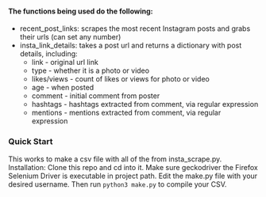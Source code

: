 
#### The functions being used do the following:

- recent_post_links: scrapes the most recent Instagram posts and grabs their urls (can set any number)
- insta_link_details: takes a post url and returns a dictionary with post details, including:
  - link - original url link
  - type - whether it is a photo or video
  - likes/views - count of likes or views for photo or video
  - age - when posted
  - comment - initial comment from poster
  - hashtags - hashtags extracted from comment, via regular expression
  - mentions - mentions extracted from comment, via regular expression

### Quick Start
This works to make a csv file with all of the from insta_scrape.py. 
Installation: Clone this repo and cd into it. Make sure geckodriver the Firefox Selenium Driver is executable in project path.
Edit the make.py file with your desired username. 
Then run `python3 make.py` to compile your CSV. 

